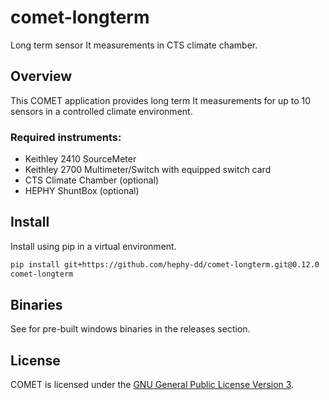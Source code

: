 # comet-longterm

Long term sensor It measurements in CTS climate chamber.

## Overview

This COMET application provides long term It measurements for up to 10 sensors
in a controlled climate environment.

### Required instruments:

- Keithley 2410 SourceMeter
- Keithley 2700 Multimeter/Switch with equipped switch card
- CTS Climate Chamber (optional)
- HEPHY ShuntBox (optional)

## Install

Install using pip in a virtual environment.

```bash
pip install git+https://github.com/hephy-dd/comet-longterm.git@0.12.0
comet-longterm
```

## Binaries

See for pre-built windows binaries in the releases section.

## License

COMET is licensed under the [GNU General Public License Version 3](https://github.com/hephy-dd/comet/tree/master/LICENSE).
